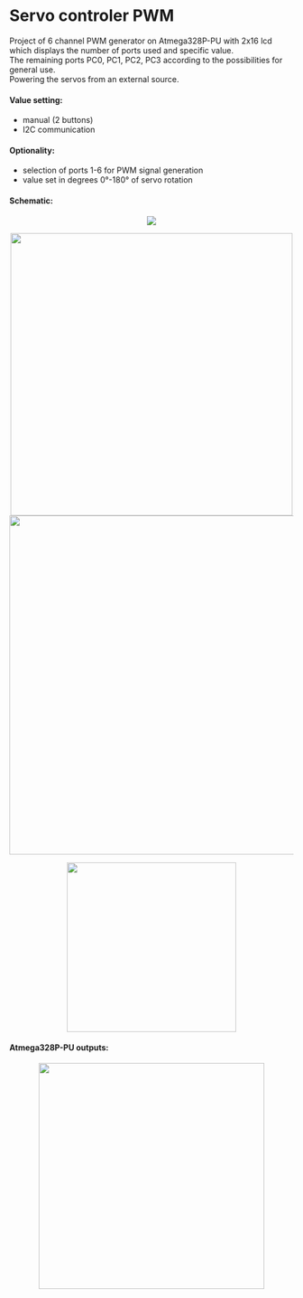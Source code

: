 # Servo controler PWM

Project of 6 channel PWM generator on Atmega328P-PU with 2x16 lcd which displays the number of ports used and specific value.<br />
The remaining ports PC0, PC1, PC2, PC3 according to the possibilities for general use.<br />
Powering the servos from an external source.

#### Value setting:
- manual (2 buttons) 
- I2C communication

#### Optionality:

- selection of ports 1-6 for PWM signal generation
- value set in degrees 0°-180° of servo rotation

#### Schematic:
<p align="center">
  <img src="https://user-images.githubusercontent.com/64035334/177417897-1b7af1aa-1d3f-49db-90b7-9aefa702d41d.png" />
</p>

<p align="center">
  <img src="https://user-images.githubusercontent.com/64035334/177894077-cd582a37-9ee8-4597-9e0c-e75ae41a1d94.png" width="500" /> <img src="https://user-images.githubusercontent.com/64035334/177894122-c322c7e2-0176-44ed-9996-5d8b9e2f199e.png" width="600" />
</p>


<p align="center">
  <img src="https://user-images.githubusercontent.com/64035334/177892812-44e56187-1419-47c4-b371-4797ef9cb6cb.png" height = "300" />
</p>


#### Atmega328P-PU outputs:
<p align="center">
  <img src="https://user-images.githubusercontent.com/64035334/177892341-275cee10-aec5-4f1f-b29a-1f927f3bb094.png" height = "400" />
</p>





















